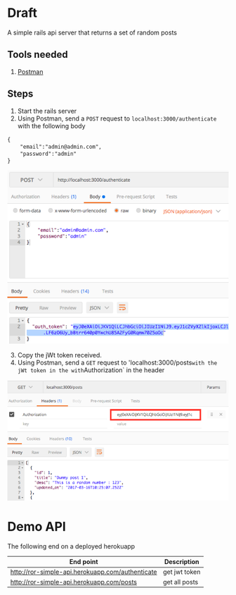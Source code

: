 Draft
=====

A simple rails api server that returns a set of random posts

Tools needed
------------
1. [Postman](https://www.getpostman.com/)

Steps
-----
1. Start the rails server
2. Using Postman, send a `POST` request to `localhost:3000/authenticate` with the following body
```
{
	"email":"admin@admin.com",
	"password":"admin"
}
```   
![Enter credentials](https://github.com/iankhor/files/blob/master/ror-simple-api/ror-simple-api%20authenticate%20jwt.png)    

3. Copy the jWt token received.   
4. Using Postman, send a `GET` request to 'localhost:3000/posts` with the jWt token in the with `Authorization` in the header  

![Get post with jwt](https://github.com/iankhor/files/blob/master/ror-simple-api/ror-simple-api%20get%20post.png)  


Demo API 
========
The following end on a deployed herokuapp

End point | Description 
---------- | -----------
http://ror-simple-api.herokuapp.com/authenticate | get jwt token
http://ror-simple-api.herokuapp.com/posts | get all posts
